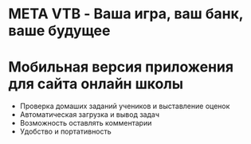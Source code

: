 # META VTB - Ваша игра, ваш банк, ваше будущее
# Мобильная версия приложения для сайта онлайн школы
- Проверка домаших заданий учеников и выставление оценок
- Автоматическая загрузка и вывод задач
- Возможность оставлять комментарии
- Удобство и портативность

